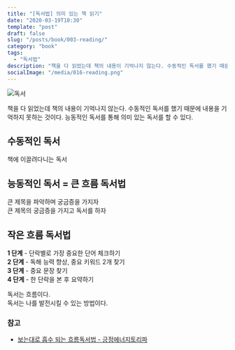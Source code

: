 ```yaml
---
title: "[독서법] 의미 있는 책 읽기"
date: "2020-03-19T10:30"
template: "post"
draft: false
slug: "/posts/book/003-reading/"
category: "book"
tags:
  - "독서법"
description: "책을 다 읽었는데 책의 내용이 기억나지 않는다. 수동적인 독서를 했기 때문에 내용을 기억하지 못하는 것이다. 능동적인 독서를 통해 의미 있는 독서를 할 수 있다."
socialImage: "/media/016-reading.png"
---
```


![독서](/media/016-reading.png)

책을 다 읽었는데 책의 내용이 기억나지 않는다. 수동적인 독서를 했기 때문에 내용을 기억하지 못하는 것이다. 능동적인 독서를 통해 의미 있는 독서를 할 수 있다.

## 수동적인 독서 

책에 이끌려다니는 독서


## 능동적인 독서 = 큰 흐름 독서법

큰 제목을 파악하며 궁금증을 가지자
<br />
큰 제목의 궁금증을 가지고 독서를 하자


## 작은 흐름 독서법

**1 단계** - 단락별로 가장 중요한 단어 체크하기
<br />
**2 단계** - 독해 능력 향상, 중요 키워드 2개 찾기
<br />
**3 단계** - 중요 문장 찾기
<br />
**4 단계** - 한 단락을 본 후 요약하기

독서는 흐름이다.
<br />
독서는 나를 발전시킬 수 있는 방법이다.


### 참고

- [보는대로 흡수 되는 흐름독서법 - 긍정에너지토리파](https://www.youtube.com/watch?v=AVkdLF8wbUQ&t=3s)